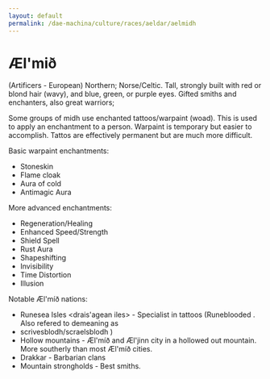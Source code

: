 ```yaml
---
layout: default
permalink: /dae-machina/culture/races/aeldar/aelmidh
---
```


# Æl'mið 

(Artificers - European)
Northern; Norse/Celtic. Tall, strongly built with red or blond hair (wavy),
and blue, green, or purple eyes. Gifted smiths and enchanters, also
great warriors; 

Some groups of midh use enchanted tattoos/warpaint (woad). This is used
to apply an enchantment to a person. Warpaint is temporary but easier
to accomplish. Tattos are effectively permanent but are much more
difficult.

Basic warpaint enchantments:

  * Stoneskin
  * Flame cloak
  * Aura of cold
  * Antimagic Aura

More advanced enchantments:

  * Regeneration/Healing
  * Enhanced Speed/Strength
  * Shield Spell
  * Rust Aura
  * Shapeshifting
  * Invisibility
  * Time Distortion
  * Illusion

Notable Æl'míð nations:

* Runesea Isles <drais'agean iles> - Specialist in tattoos
(Runeblooded <draisblodh>. Also refered to demeaning as
* scrivesblodh/scraelsblodh )
* Hollow mountains - Æl'míð and Æl'jinn city in a hollowed out mountain. More southerly than most Æl'míð cities.
* Drakkar - Barbarian clans
* Mountain strongholds - Best smiths.

